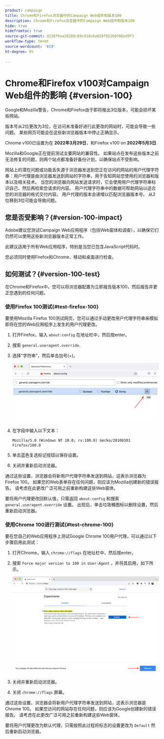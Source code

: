 ```yaml
---
product: campaign
title: Chrome和Firefox浏览器中的Campaign Web组件和版本100
description: Chrome和Firefox浏览器中的Campaign Web组件和版本100
hide: true
hidefromtoc: true
source-git-commit: d238f0aa28289c69c91dc6a028792260708ed9f3
workflow-type: tm+mt
source-wordcount: '619'
ht-degree: 0%

---
```


# Chrome和Firefox v100对Campaign Web组件的影响 {#version-100}

Google和Mozilla警告，Chrome和Firefox由于即将推出3位版本，可能会损坏某些网站。

版本号从2位更改为3位，在访问未准备好进行此更改的网站时，可能会导致一些问题。 某些网页可能会在这些新浏览器版本中停止正确显示。

Chrome v100已设置为在 **2022年3月29日**，和Firefox v100 on **2022年5月3日**.

Mozilla和Google正在提前测试主要网站的兼容性。 如果站点在发布这些版本之前无法修复的问题，则两个站点都准备好备份计划，以确保站点不受影响。

网站上的潜在问题或功能丢失源于浏览器发送到您正在访问的网站的用户代理字符串：用户代理是由浏览器发送到网站的字符串，用于告知网站您使用的浏览器和版本以及相关技术。 当您的浏览器向网站发送请求时，它会使用用户代理字符串标识自己，然后再检索您请求的内容。 用户代理字符串中的数据可帮助网站以适合您的浏览器的格式交付内容。 用户代理的版本会递增以匹配浏览器版本号。 从2位移到3位可能会导致问题。

## 您是否受影响？{#version-100-impact}

Adobe建议您测试Campaign Web应用程序（包括Web窗体和调查），以确保它们仍然可以使用这些新浏览器版本正常工作。

此建议适用于所有Web应用程序，特别是当您已包含JavaScript代码时。

您必须同时使用Firefox和Chrome、移动和桌面进行检查。

## 如何测试？{#version-100-test}

在Chrome和Firefox中，您可以将浏览器配置为立即报告版本100，然后报告并更正您遇到的任何问题。

### 使用Firefox 100测试{#test-firefox-100}

要使用Mozilla Firefox 100测试网页，您可以通过手动更改用户代理字符串来模拟即将在您的Web应用程序上发生的用户代理更改。

1. 打开Firefox，输入 `about:config` 在地址栏中，然后按enter。
1. 搜索 `general.useragent.override`.
1. 选择“字符串”，然后单击加号(+)。

   ![](assets/force-user-agent-firefox.png)

1. 在字段中输入以下文本：

   ```
   Mozilla/5.0 (Windows NT 10.0; rv:100.0) Gecko/20100101 Firefox/100.0
   ```

1. 单击蓝色复选标记按钮以保存设置。
1. 关闭并重新启动浏览器。

通过这些设置，浏览器会将新用户代理字符串发送到网站，这表示浏览器为Firefox 100。 如果您的Web表单存在任何问题，则应该为Mozilla创建新的错误报告。 请考虑在此更改广泛可用之前重新构建这些Web窗体。

要将用户代理更改回默认值，只需返回 `about:config` 和搜索 `general.useragent.override` 设置。  出现后，单击垃圾桶图标以删除设置，然后重新启动浏览器。

### 使用Chrome 100进行测试{#test-chrome-100}

要在您自己的Web应用程序上测试Google Chrome 100用户代理，可以通过以下步骤启用此测试：

1. 打开Chrome，输入 `chrome://flags` 在地址栏中，然后按enter。
1. 搜索 `Force major version to 100 in User-Agent` ，并将其启用，如下所示。

   ![](assets/force-user-agent-chrome.png)

1. 关闭并重新启动浏览器。
1. 关闭 `chrome://flags` 屏幕。

通过这些设置，浏览器会将新用户代理字符串发送到网站，这表示浏览器是Chrome 100。 如果您访问的网站存在任何问题，则应该为Google创建新的错误报告。 请考虑在此更改广泛可用之前重新构建这些Web窗体。

要将用户代理更改为默认代理，只需按照此过程将标志的设置更改为 `Default` 然后重新启动浏览器。

